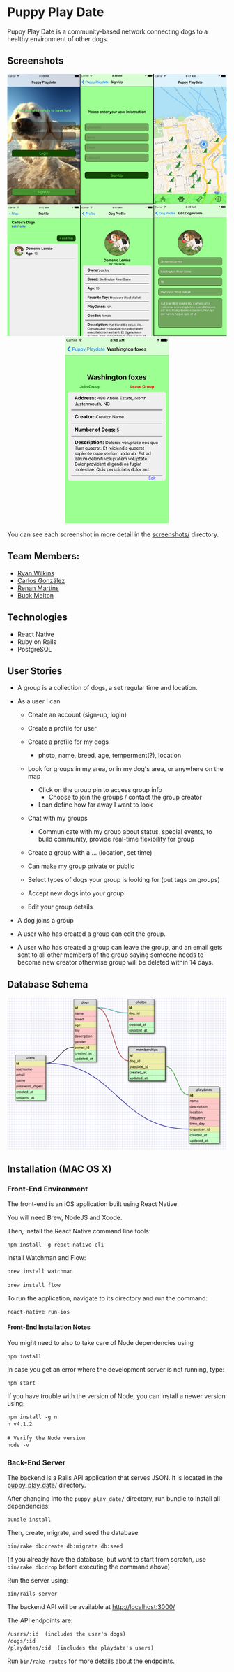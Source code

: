 # Puppy Play Date

Puppy Play Date is a community-based network connecting dogs to a healthy environment of other dogs.

## Screenshots

<div align="center">
<img src="screenshots/collage/login_signup_playdatemap.png">
<img src="screenshots/collage/userprofile_dogprofile_editdog.png">
<img src="screenshots/collage/playdate_page_alone.png">
</div>

You can see each screenshot in more detail in the [screenshots/](screenshots/README.md) directory.

## Team Members:

* [Ryan Wilkins](https://github.com/Tooconfident)
* [Carlos González](https://github.com/cyberpolin)
* [Renan Martins](https://github.com/nbkhope)
* [Buck Melton](https://github.com/buckmelton)

## Technologies

* React Native
* Ruby on Rails
* PostgreSQL

## User Stories

- A group is a collection of dogs, a set regular time and location.

- As a user I can
	- Create an account (sign-up, login)
	- Create a profile for user
	- Create a profile for my dogs
		- photo, name, breed, age, temperment(?), location
	- Look for groups in my area, or in my dog's area, or anywhere on the map
		- Click on the group pin to access group info
			- Choose to join the groups / contact the group creator
		- I can define how far away I want to look
	- Chat with my groups
		- Communicate with my group about status, special events, to build community, provide real-time flexibility for group


	- Create a group with a ... (location, set time)
	- Can make my group private or public
	- Select types of dogs your group is looking for (put tags on groups)
	- Accept new dogs into your group
	- Edit your group details

- A dog joins a group

- A user who has created a group can edit the group.
- A user who has created a group can leave the group, and an email gets sent to all other members of the group saying someone needs to become new creator otherwise group will be deleted within 14 days.


## Database Schema

![Database Schema](schema.png)

## Installation (MAC OS X)

### Front-End Environment

The front-end is an iOS application built using React Native.

You will need Brew, NodeJS and Xcode.

Then, install the React Native command line tools:

```
npm install -g react-native-cli
```

Install Watchman and Flow:
```
brew install watchman

brew install flow
```

To run the application, navigate to its directory and run the command:

```
react-native run-ios
```

#### Front-End Installation Notes

You might need to also to take care of Node dependencies using

```
npm install
```

In case you get an error where the development server is not running, type:

```
npm start
```

If you have trouble with the version of Node, you can install a newer version using:

```
npm install -g n
n v4.1.2

# Verify the Node version
node -v
```

### Back-End Server

The backend is a Rails API application that serves JSON. It is located in the [puppy_play_date/](puppy_play_date/) directory.

After changing into the `puppy_play_date/` directory, run bundle to install all dependencies:

```
bundle install
```

Then, create, migrate, and seed the database:

```
bin/rake db:create db:migrate db:seed
```

(if you already have the database, but want to start from scratch, use `bin/rake db:drop` before executing the command above)

Run the server using:

```
bin/rails server
```

The backend API will be available at <http://localhost:3000/>

The API endpoints are:

```
/users/:id	(includes the user's dogs)
/dogs/:id
/playdates/:id  (includes the playdate's users)
```

Run `bin/rake routes` for more details about the endpoints.
